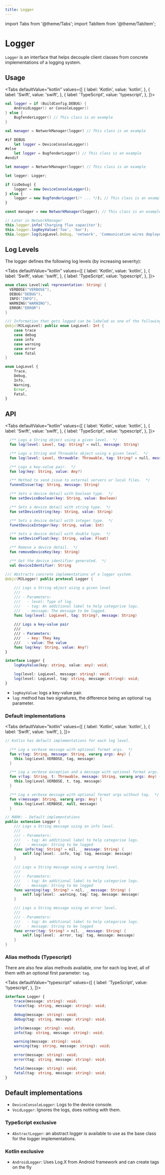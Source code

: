 ```yaml
---
title: Logger
---
```


import Tabs from '@theme/Tabs';
import TabItem from '@theme/TabItem';

# Logger

`Logger` is an interface that helps decouple client classes from concrete implementations of a logging system.

## Usage

<Tabs defaultValue="kotlin" values={[
    { label: 'Kotlin', value: 'kotlin', },
    { label: 'Swift', value: 'swift', },
    { label: 'TypeScript', value: 'typescript', },
]}>
<TabItem value="kotlin">

```kotlin
val logger = if (BuildConfig.DEBUG) {
    AndroidLogger() or ConsoleLogger()
} else {
    BugfenderLogger() // This class is an example 
}

val manager = NetworkManager(logger) // This class is an example 
```

</TabItem>
<TabItem value="swift">

```swift
#if DEBUG
    let logger = DeviceConsoleLogger()
#else
    let logger = BugfenderLogger() // This class is an example 
#endif

let manager = NetworkManager(logger) // This class is an example 
```

</TabItem>
<TabItem value="typescript">

```typescript
let logger: Logger;

if (isDebug) {
    logger = new DeviceConsoleLogger();
} else {
    logger = new BugfenderLogger(/* ... */); // This class is an example
}

const manager = new NetworkManager(logger); // This class is an example

// Later in NetworkManager
this.logger.info('Charging flux capacitor');
this.logger.logKeyValue('foo', 'bar');
this.logger.log(LogLevel.Debug, 'network', 'Communication wires deployed');
```

</TabItem>
</Tabs>

## Log Levels

The logger defines the following log levels (by increasing severity):

<Tabs defaultValue="kotlin" values={[
    { label: 'Kotlin', value: 'kotlin', },
    { label: 'Swift', value: 'swift', },
    { label: 'TypeScript', value: 'typescript', },
]}>
<TabItem value="kotlin">

```kotlin
enum class Level(val representation: String) {
  VERBOSE("VERBOSE"),
  DEBUG("DEBUG"),
  INFO("INFO"),
  WARNING("WARNING"),
  ERROR("ERROR")
}
```

</TabItem>
<TabItem value="swift">

```swift
/// Information that gets logged can be labeled as one of the following informative labels.
@objc(MJLogLevel) public enum LogLevel: Int {
    case trace
    case debug
    case info
    case warning
    case error
    case fatal
}
```

</TabItem>
<TabItem value="typescript">

```typescript
enum LogLevel {
    Trace,
    Debug,
    Info,
    Warning,
    Error,
    Fatal,
}
```

</TabItem>
</Tabs>

## API

<Tabs defaultValue="kotlin" values={[
    { label: 'Kotlin', value: 'kotlin', },
    { label: 'Swift', value: 'swift', },
    { label: 'TypeScript', value: 'typescript', },
]}>
<TabItem value="kotlin">

```kotlin
  /** Logs a String object using a given level.  */
  fun log(level: Level, tag: String? = null, message: String)

  /** Logs a String and Throwable object using a given level.  */
  fun log(level: Level, throwable: Throwable, tag: String? = null, message: String)

  /** Logs a key-value pair.  */
  fun log(key: String, value: Any?)

  /** Method to send issue to external servers or local files.  */
  funendIssue(tag: String, message: String)

  /** Sets a device detail with boolean type.  */
  fun setDeviceBoolean(key: String, value: Boolean)

  /** Sets a device detail with string type.  */
  fun setDeviceString(key: String, value: String)

  /** Sets a device detail with integer type.  */
  funetDeviceInteger(key: String, value: Int)

  /** Sets a device detail with double type.  */
  fun setDeviceFloat(key: String, value: Float)

  /** Remove a device detail.  */
  fun removeDeviceKey(key: String)

  /** Get the device identifier generated.  */
  val deviceIdentifier: String
```

</TabItem>
<TabItem value="swift">

```swift
/// Abstracts concrete implementations of a logger system.
@objc(MJLogger) public protocol Logger {
    
    /// Logs a String object using a given level
    ///
    /// - Parameters:
    ///   - level: Type of log.
    ///   - tag: An additional label to help categorise logs.
    ///   - message: The message to be logged.
    func log(level: LogLevel, tag: String?, message: String)
    
    /// Logs a key-value pair
    ///
    /// - Parameters:
    ///   - key: They key
    ///   - value: The value
    func log(key: String, value: Any?)
}
```

</TabItem>
<TabItem value="typescript">

```typescript
interface Logger {
    logKeyValue(key: string, value: any): void;

    log(level: LogLevel, message: string): void;
    log(level: LogLevel, tag: string, message: string): void;
}
```

- `logKeyValue`: logs a key-value pair.
- `log`: method has two signatures, the difference being an optional `tag` parameter.

</TabItem>
</Tabs>

### Default implementations

<Tabs defaultValue="kotlin" values={[
    { label: 'Kotlin', value: 'kotlin', },
    { label: 'Swift', value: 'swift', },
]}>
<TabItem value="kotlin">

```kotlin
// Kotlin has default implementations for each log level.

  /** Log a verbose message with optional format args.  */
  fun v(tag: String, message: String, vararg args: Any) {
    this.log(Level.VERBOSE, tag, message)
  }

  /** Log a verbose exception and a message with optional format args.  */
  fun v(tag: String, t: Throwable, message: String, vararg args: Any) {
    this.log(Level.VERBOSE, t, tag, message)
  }

  /** Log a verbose message with optional format args without tag.  */
  fun v(message: String, vararg args: Any) {
    this.log(Level.VERBOSE, null, message)
  }
```

</TabItem>
<TabItem value="swift">

```swift
// MARK: - Default implementations
public extension Logger {
    /// Logs a String message using an info level.
    ///
    /// - Parameters:
    ///   - tag: An additional label to help categorise logs.
    ///   - message: String to be logged
    func info(tag: String? = nil, _ message: String) {
        self.log(level: .info, tag: tag, message: message)
    }

    /// Logs a String message using a warning level.
    ///
    /// - Parameters:
    ///   - tag: An additional label to help categorise logs.
    ///   - message: String to be logged
    func warning(tag: String? = nil, _ message: String) {
        self.log(level: .warning, tag: tag, message: message)
    }

    /// Logs a String message using an error level.
    ///
    /// - Parameters:
    ///   - tag: An additional label to help categorise logs.
    ///   - message: String to be logged
    func error(tag: String? = nil, _ message: String) {
        self.log(level: .error, tag: tag, message: message)
    }
}
```

</TabItem>
</Tabs>

### Alias methods (Typescript)

There are also few alias methods available, one for each log level, all of them with an optional first 
parameter: `tag`.

<Tabs defaultValue="typescript" values={[
    { label: 'TypeScript', value: 'typescript', },
]}>
<TabItem value="typescript">

```typescript
interface Logger {
    trace(message: string): void;
    trace(tag: string, message: string): void;

    debug(message: string): void;
    debug(tag: string, message: string): void;

    info(message: string): void;
    info(tag: string, message: string): void;

    warning(message: string): void;
    warning(tag: string, message: string): void;

    error(message: string): void;
    error(tag: string, message: string): void;

    fatal(message: string): void;
    fatal(tag: string, message: string): void;
}
```

</TabItem>
</Tabs>

## Default implementations

- `DeviceConsoleLogger`: Logs to the device console.
- `VoidLogger`: Ignores the logs, does nothing with them.

### TypeScript exclusive

- `AbstractLogger`: an abstract logger is available to use as the base class for the logger implementations.

### Kotlin exclusive

- `AndroidLogger`: Uses Log.X from Android framework and can create tags on the fly

